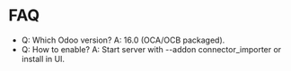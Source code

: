 # FAQ

- Q: Which Odoo version? A: 16.0 (OCA/OCB packaged).
- Q: How to enable? A: Start server with --addon connector_importer or install in UI.
